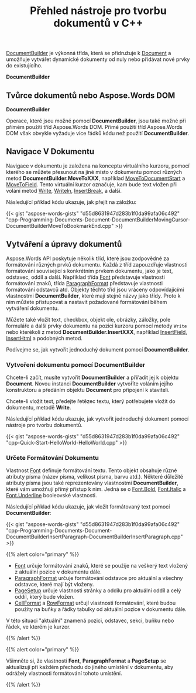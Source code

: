 ﻿---
title: Přehled nástroje pro tvorbu dokumentů v C++
second_title: Aspose.Words pro C++
articleTitle: Přehled Nástroje Pro Tvorbu Dokumentů
linktitle: Přehled Nástroje Pro Tvorbu Dokumentů
type: docs
description: "DocumentBuilder umožňuje vytvářet dynamické dokumenty od nuly nebo přidávat nové prvky k existujícím pomocí C++. DocumentBuilder poskytuje metody pro vložení textu, checkboxes, tabulek, obrázků a dalších prvků obsahu do C++."
weight: 30
url: /cs/cpp/document-builder-overview/
timestamp: 2024-01-27-14-07-04
---

[DocumentBuilder](https://reference.aspose.com/words/cpp/aspose.words/documentbuilder/) je výkonná třída, která se přidružuje k [Document](https://reference.aspose.com/words/cpp/aspose.words/document/) a umožňuje vytvářet dynamické dokumenty od nuly nebo přidávat nové prvky do existujícího.

**DocumentBuilder**

## Tvůrce dokumentů nebo Aspose.Words DOM

**DocumentBuilder**

Operace, které jsou možné pomocí **DocumentBuilder**, jsou také možné při přímém použití tříd Aspose.Words DOM. Přímé použití tříd Aspose.Words DOM však obvykle vyžaduje více řádků kódu než použití **DocumentBuilder**.

## Navigace V Dokumentu

Navigace v dokumentu je založena na konceptu virtuálního kurzoru, pomocí kterého se můžete přesunout na jiné místo v dokumentu pomocí různých metod **DocumentBuilder.MoveToXXX**, například [MoveToDocumentStart](https://reference.aspose.com/words/cpp/aspose.words/documentbuilder/movetodocumentstart/) a [MoveToField](https://reference.aspose.com/words/cpp/aspose.words/documentbuilder/movetofield/). Tento virtuální kurzor označuje, kam bude text vložen při volání metod [Write](https://reference.aspose.com/words/cpp/aspose.words/documentbuilder/write/), [Writeln](https://reference.aspose.com/words/cpp/aspose.words/documentbuilder/writeln/), [InsertBreak](https://reference.aspose.com/words/cpp/aspose.words/documentbuilder/insertbreak/), a další.

Následující příklad kódu ukazuje, jak přejít na záložku:

{{< gist "aspose-words-gists" "d55d8631947d283b1f0da99afa06c492" "cpp-Programming-Documents-Document-DocumentBuilderMovingCursor-DocumentBuilderMoveToBookmarkEnd.cpp" >}}

## Vytváření a úpravy dokumentů

Aspose.Words API poskytuje několik tříd, které jsou zodpovědné za formátování různých prvků dokumentu. Každá z tříd zapouzdřuje vlastnosti formátování související s konkrétním prvkem dokumentu, jako je text, odstavec, oddíl a další. Například třída [Font](https://reference.aspose.com/words/cpp/aspose.words/font/) představuje vlastnosti formátování znaků, třída [ParagraphFormat](https://reference.aspose.com/words/cpp/aspose.words/paragraphformat/) představuje vlastnosti formátování odstavců atd. Objekty těchto tříd jsou vráceny odpovídajícími vlastnostmi **DocumentBuilder**, které mají stejné názvy jako třídy. Proto k nim můžete přistupovat a nastavit požadované formátování během vytváření dokumentu.

Můžete také vložit text, checkbox, objekt ole, obrázky, záložky, pole formuláře a další prvky dokumentu na pozici kurzoru pomocí metody `Write` nebo kterékoli z metod **DocumentBuilder.InsertXXX**, například [InsertField](https://reference.aspose.com/words/cpp/aspose.words/documentbuilder/insertfield/), [InsertHtml](https://reference.aspose.com/words/cpp/aspose.words/documentbuilder/inserthtml/) a podobných metod.

Podívejme se, jak vytvořit jednoduchý dokument pomocí **DocumentBuilder**.

### Vytvoření dokumentu pomocí DocumentBuilder

Chcete-li začít, musíte vytvořit **DocumentBuilder** a přiřadit jej k objektu **Document**. Novou instanci **DocumentBuilder** vytvoříte voláním jejího konstruktoru a předáním objektu **Document** pro připojení k staviteli.

Chcete-li vložit text, předejte řetězec textu, který potřebujete vložit do dokumentu, metodě **Write**.

Následující příklad kódu ukazuje, jak vytvořit jednoduchý dokument pomocí nástroje pro tvorbu dokumentů.

{{< gist "aspose-words-gists" "d55d8631947d283b1f0da99afa06c492" "cpp-Quick-Start-HelloWorld-HelloWorld.cpp" >}}

### Určete Formátování Dokumentu

Vlastnost [Font](https://reference.aspose.com/words/cpp/aspose.words/documentbuilder/get_font/) definuje formátování textu. Tento objekt obsahuje různé atributy písma (název písma, velikost písma, barvu atd.). Některé důležité atributy písma jsou také reprezentovány vlastnostmi **DocumentBuilder**, které vám umožňují přímý přístup k nim. Jedná se o [Font.Bold](https://reference.aspose.com/words/cpp/aspose.words/documentbuilder/get_bold/), [Font.Italic](https://reference.aspose.com/words/cpp/aspose.words/documentbuilder/get_italic/) a [Font.Underline](https://reference.aspose.com/words/cpp/aspose.words/documentbuilder/get_underline/) booleovské vlastnosti.

Následující příklad kódu ukazuje, jak vložit formátovaný text pomocí **DocumentBuilder**:

{{< gist "aspose-words-gists" "d55d8631947d283b1f0da99afa06c492" "cpp-Programming-Documents-Document-DocumentBuilderInsertParagraph-DocumentBuilderInsertParagraph.cpp" >}}

{{% alert color="primary" %}}

- [Font](https://reference.aspose.com/words/cpp/aspose.words/documentbuilder/get_font/) určuje formátování znaků, které se použije na veškerý text vložený z aktuální pozice v dokumentu dále.
- [ParagraphFormat](https://reference.aspose.com/words/cpp/aspose.words/paragraphformat/) určuje formátování odstavce pro aktuální a všechny odstavce, které mají být vloženy.
- [PageSetup](https://reference.aspose.com/words/cpp/aspose.words/pagesetup/) určuje vlastnosti stránky a oddílu pro aktuální oddíl a celý oddíl, který bude vložen.
- [CellFormat](https://reference.aspose.com/words/cpp/aspose.words/documentbuilder/get_cellformat/) a [RowFormat](https://reference.aspose.com/words/cpp/aspose.words/documentbuilder/get_rowformat/) určují vlastnosti formátování, které budou použity na buňky a řádky tabulky od aktuální pozice v dokumentu dále.

V této situaci "aktuální" znamená pozici, odstavec, sekci, buňku nebo řádek, ve kterém je kurzor.

{{% /alert %}}

{{% alert color="primary" %}}

Všimněte si, že vlastnosti **Font**, **ParagraphFormat** a **PageSetup** se aktualizují při každém přechodu do jiného umístění v dokumentu, aby odrážely vlastnosti formátování tohoto umístění.

{{% /alert %}}
